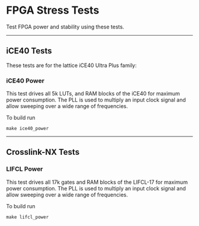 # FPGA Stress Tests

Test FPGA power and stability using these tests.

---

## iCE40 Tests

These tests are for the lattice iCE40 Ultra Plus family:

### iCE40 Power

This test drives all 5k LUTs, and RAM blocks of the iCE40 for maximum power consumption. The PLL is used to multiply an input clock signal and allow sweeping over a wide range of frequencies.

To build run

`make ice40_power`

---

## Crosslink-NX Tests

### LIFCL Power

This test drives all 17k gates and RAM blocks of the LIFCL-17 for maximum power consumption. The PLL is used to multiply an input clock signal and allow sweeping over a wide range of frequencies.

To build run

`make lifcl_power`